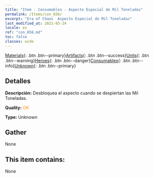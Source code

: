 ```yaml
---
title: "Item - Consumables - Aspecto Especial de Mil Toneladas"
permalink: /Items/con_656/
excerpt: "Era of Chaos  Aspecto Especial de Mil Toneladas"
last_modified_at: 2021-03-24
locale: es
ref: "con_656.md"
toc: false
classes: wide
---
```

 [Materials](/es/Items/){: .btn .btn--primary}[Artifacts](/es/Items/Artifacts/){: .btn .btn--success}[Units](/es/Items/Units/){: .btn .btn--warning}[Heroes](/es/Items/Heroes/){: .btn .btn--danger}[Consumables](/es/Items/Consumables/){: .btn .btn--info}[Unknown](/es/Items/Unknown/){: .btn .btn--primary}

## Detalles
 **Descripción:** Desbloquea el aspecto cuando se despiertan las Mil Toneladas.

 **Quality:** <span style="color: #FF8C00">OK</span>

 **Type:** Unknown

## Gather

  None

## This item contains:

  None

